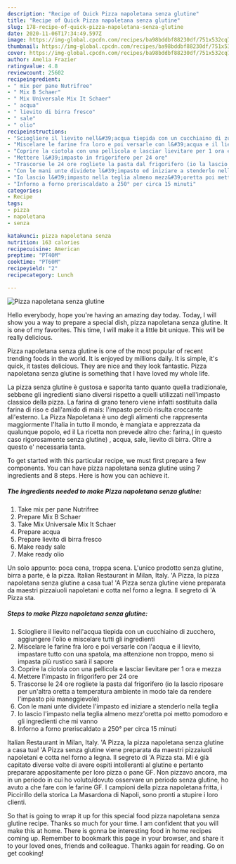 ```yaml
---
description: "Recipe of Quick Pizza napoletana senza glutine"
title: "Recipe of Quick Pizza napoletana senza glutine"
slug: 178-recipe-of-quick-pizza-napoletana-senza-glutine
date: 2020-11-06T17:34:49.597Z
image: https://img-global.cpcdn.com/recipes/ba98bddbf88230df/751x532cq70/pizza-napoletana-senza-glutine-recipe-main-photo.jpg
thumbnail: https://img-global.cpcdn.com/recipes/ba98bddbf88230df/751x532cq70/pizza-napoletana-senza-glutine-recipe-main-photo.jpg
cover: https://img-global.cpcdn.com/recipes/ba98bddbf88230df/751x532cq70/pizza-napoletana-senza-glutine-recipe-main-photo.jpg
author: Amelia Frazier
ratingvalue: 4.8
reviewcount: 25602
recipeingredient:
- " mix per pane Nutrifree"
- " Mix B Schaer"
- " Mix Universale Mix It Schaer"
- " acqua"
- " lievito di birra fresco"
- " sale"
- " olio"
recipeinstructions:
- "Sciogliere il lievito nell&#39;acqua tiepida con un cucchiaino di zucchero, aggiungere l&#39;olio e miscelare tutti gli ingredienti"
- "Miscelare le farine fra loro e poi versarle con l&#39;acqua e il lievito, impastare tutto con una spatola, ma attenzione non troppo, meno si impasta più rustico sarà il sapore"
- "Coprire la ciotola con una pellicola e lasciar lievitare per 1 ora e mezza"
- "Mettere l&#39;impasto in frigorifero per 24 ore"
- "Trascorse le 24 ore rogliete la pasta dal frigorifero (io la lascio riposare per un&#39;altra oretta a temperatura ambiente in modo tale da rendere l&#39;impasto più maneggievole)"
- "Con le mani unte dividete l&#39;impasto ed iniziare a stenderlo nella teglia"
- "Io lascio l&#39;impasto nella teglia almeno mezz&#39;oretta poi metto pomodoro e gli ingredienti che mi vanno"
- "Inforno a forno preriscaldato a 250° per circa 15 minuti"
categories:
- Recipe
tags:
- pizza
- napoletana
- senza

katakunci: pizza napoletana senza 
nutrition: 163 calories
recipecuisine: American
preptime: "PT40M"
cooktime: "PT60M"
recipeyield: "2"
recipecategory: Lunch

---
```



![Pizza napoletana senza glutine](https://img-global.cpcdn.com/recipes/ba98bddbf88230df/751x532cq70/pizza-napoletana-senza-glutine-recipe-main-photo.jpg)

Hello everybody, hope you're having an amazing day today. Today, I will show you a way to prepare a special dish, pizza napoletana senza glutine. It is one of my favorites. This time, I will make it a little bit unique. This will be really delicious.

Pizza napoletana senza glutine is one of the most popular of recent trending foods in the world. It is enjoyed by millions daily. It is simple, it's quick, it tastes delicious. They are nice and they look fantastic. Pizza napoletana senza glutine is something that I have loved my whole life.

La pizza senza glutine è gustosa e saporita tanto quanto quella tradizionale, sebbene gli ingredienti siano diversi rispetto a quelli utilizzati nell&#39;impasto classico della pizza. La farina di grano tenero viene infatti sostituita dalla farina di riso e dall&#39;amido di mais: l&#39;impasto perciò risulta croccante all&#39;esterno. La Pizza Napoletana è uno degli alimenti che rappresenta maggiormente l&#39;Italia in tutto il mondo, è mangiata e apprezzata da qualunque popolo, ed il La ricetta non prevede altro che: farina,( in questo caso rigorosamente senza glutine) , acqua, sale, lievito di birra. Oltre a questo e&#39; necessaria tanta.


To get started with this particular recipe, we must first prepare a few components. You can have pizza napoletana senza glutine using 7 ingredients and 8 steps. Here is how you can achieve it.

<!--inarticleads1-->

##### The ingredients needed to make Pizza napoletana senza glutine:

1. Take  mix per pane Nutrifree
1. Prepare  Mix B Schaer
1. Take  Mix Universale Mix It Schaer
1. Prepare  acqua
1. Prepare  lievito di birra fresco
1. Make ready  sale
1. Make ready  olio


Un solo appunto: poca cena, troppa scena. L&#39;unico prodotto senza glutine, birra a parte, è la pizza. Italian Restaurant in Milan, Italy. &#39;A Pizza, la pizza napoletana senza glutine a casa tua! &#39;A Pizza senza glutine viene preparata da maestri pizzaiuoli napoletani e cotta nel forno a legna. Il segreto di &#39;A Pizza sta. 

<!--inarticleads2-->

##### Steps to make Pizza napoletana senza glutine:

1. Sciogliere il lievito nell&#39;acqua tiepida con un cucchiaino di zucchero, aggiungere l&#39;olio e miscelare tutti gli ingredienti
1. Miscelare le farine fra loro e poi versarle con l&#39;acqua e il lievito, impastare tutto con una spatola, ma attenzione non troppo, meno si impasta più rustico sarà il sapore
1. Coprire la ciotola con una pellicola e lasciar lievitare per 1 ora e mezza
1. Mettere l&#39;impasto in frigorifero per 24 ore
1. Trascorse le 24 ore rogliete la pasta dal frigorifero (io la lascio riposare per un&#39;altra oretta a temperatura ambiente in modo tale da rendere l&#39;impasto più maneggievole)
1. Con le mani unte dividete l&#39;impasto ed iniziare a stenderlo nella teglia
1. Io lascio l&#39;impasto nella teglia almeno mezz&#39;oretta poi metto pomodoro e gli ingredienti che mi vanno
1. Inforno a forno preriscaldato a 250° per circa 15 minuti


Italian Restaurant in Milan, Italy. &#39;A Pizza, la pizza napoletana senza glutine a casa tua! &#39;A Pizza senza glutine viene preparata da maestri pizzaiuoli napoletani e cotta nel forno a legna. Il segreto di &#39;A Pizza sta. Mi é già capitato diverse volte di avere ospiti intolleranti al glutine e pertanto preparare appositamente per loro pizza o pane GF. Non pizzavo ancora, ma in un periodo in cui ho voluto/dovuto osservare un periodo senza glutine, ho avuto a che fare con le farine GF. I campioni della pizza napoletana fritta, i Piccirillo della storica La Masardona di Napoli, sono pronti a stupire i loro clienti. 

So that is going to wrap it up for this special food pizza napoletana senza glutine recipe. Thanks so much for your time. I am confident that you will make this at home. There is gonna be interesting food in home recipes coming up. Remember to bookmark this page in your browser, and share it to your loved ones, friends and colleague. Thanks again for reading. Go on get cooking!
